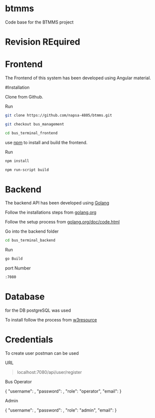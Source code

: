 # btmms
Code base for the BTMMS project

# Revision REquired

# Frontend

The Frontend of this system has been developed using Angular material.

#Installation

Clone from Github.

Run 
```bash
git clone https://github.com/napsa-4805/btmms.git
```

```bash
git checkout bus_management
```

```bash
cd bus_terminal_frontend
```


use [npm](https://www.npmjs.com/get-npm) to install and build the frontend.

Run
```bash
npm install
```

```bash
npm run-script build
```

# Backend

The backend API has been developed using [Golang]()

Follow the installations steps from [golang.org](https://golang.org/doc/install)

Follow the setup process from [golang.org/doc/code.html](golang.org/doc/code.html)

Go into the backend folder

```bash
cd bus_terminal_backend
```

Run

```bash
go Build
```

port Number
```bash
:7080
```

# Database

for the DB postgreSQL was used

 
To install follow the process from [w3resource](https://www.w3resource.com/PostgreSQL/install-postgresql-on-linux-and-windows.php) 


# Credentials

To create user postman can be used

URL 
> localhost:7080/api/user/register


Bus Operator

{
	"username": <username>,
	"password": <password>,
	"role": "operator",
	"email": <email>
}


Admin

{
	"username": <username>,
	"password": <password>,
	"role": "admin",
	"email": <email>
}